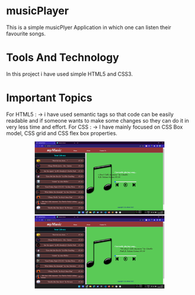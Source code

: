 # musicPlayer

This is a simple musicPlyer Application in which one can listen their favourite songs.


# Tools And Technology

In this project i have used simple HTML5 and CSS3.


# Important Topics

 For HTML5 : -> i have used semantic tags so that code can be easily readable and if someone wants to make some changes so they can do it in very less time and effort.
  For CSS : -> I have mainly focused on CSS Box model, CSS grid and CSS flex box properties.
  
<p align="center">
  <img src="https://github.com/abhinit1999/musicPlayer/blob/main/musicPlayer/screenshot/Screenshot%20(29).png" width="350" title="hover text">
  <img src="https://github.com/abhinit1999/musicPlayer/blob/main/musicPlayer/screenshot/Screenshot%20(30).png" width="350" alt="accessibility text">
</p>
